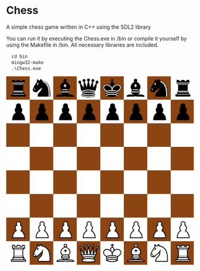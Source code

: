 
# Chess

A simple chess game written in C++ using the SDL2 library

You can run it by executing the Chess.exe in /bin or compile it yourself by using the Makefile in /bin. All necessary libraries are included.

```terminal
  cd bin
  mingw32-make
  .\Chess.exe
```


![alt text](https://github.com/MickThelosen/Chess/blob/main/assets/Chess.png?raw=true)
